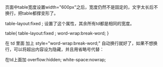 
页面中table宽度设置width="600px"之后，宽度仍然不是固定的，文字太长后不换行，把table都撑变形了。


table-layout:fixed ; 
设置了这个属性，其余所有td都是相同的宽度。 

table{
		table-layout:fixed ; 
		word-wrap:break-word;
	}


在 td 里面 加上 style="word-wrap:break-word;" 自动换行就好了，如果不想换行，可以将超出内容设为隐藏，并且用省略号代替： 

在td上面加 
overflow:hidden; 
white-space:nowrap; 